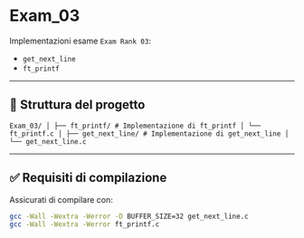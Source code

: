 # Exam_03

Implementazioni esame `Exam Rank 03`:
- `get_next_line`  
- `ft_printf`  

---

## 📁 Struttura del progetto
`
Exam_03/
│
├── ft_printf/ # Implementazione di ft_printf
│ └── ft_printf.c
│
├── get_next_line/ # Implementazione di get_next_line
│ └── get_next_line.c
`


---

## ✅ Requisiti di compilazione

Assicurati di compilare con:

```bash
gcc -Wall -Wextra -Werror -D BUFFER_SIZE=32 get_next_line.c
gcc -Wall -Wextra -Werror ft_printf.c
```
